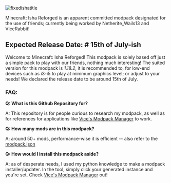 ![fixedishatitle](https://user-images.githubusercontent.com/105757172/178082926-692445fb-905e-42bc-af47-8db0715c7573.png)


Minecraft: Isha Reforged is an apparent committed modpack designated for the use of friends; currently being worked by Netherite_Wails13 and ViceRabbit!

## Expected Release Date: # 15th of July-ish

Welcome to Minecraft: Isha Reforged! This modpack is solely based off just a simple pack to play with our friends, nothing much interesting! The suited version for this modpack is *1.18.2*, it is recommended to, for low-end devices such as i3-i5 to play at minimum graphics level; or adjust to your needs! We declared the release date to be around 15th of July.

### FAQ: 

**Q: What is this Github Repository for?**

A: This repository is for people curious to research my modpack, as well as for references for applications like [Vice's Modpack Manager](https://github.com/ViceRabbit/Vice-Modpack_Manager) to work.

**Q: How many mods are in this modpack?**
 
A: around 50+ mods, performance-wise it is efficient -- also refer to the [modpack.json](https://github.com/ViceRabbit/MCModpack-Isha-Reforged/blob/main/modpack.json)

**Q: How would I install this modpack aside?**

A: as of desperate needs, I used my python knowledge to make a modpack installer/updater. In the tool, simply click your generated instance and you're set. Check [Vice's Modpack Manager](https://github.com/ViceRabbit/Vice-Modpack_Manager) out!



